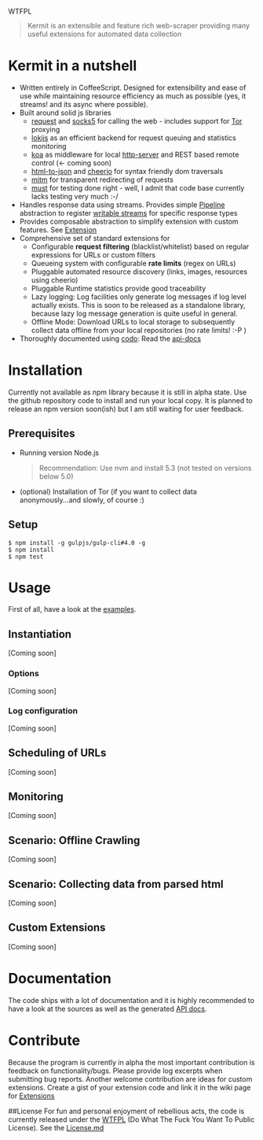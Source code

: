 <a href="http://www.wtfpl.net/"><img
       src="http://www.wtfpl.net/wp-content/uploads/2012/12/wtfpl-badge-4.png"
       width="80" height="15" alt="WTFPL" /></a>

> Kermit is an extensible and feature rich web-scraper providing many useful extensions for
> automated data collection

Kermit in a nutshell
========================

  * Written entirely in CoffeeScript. Designed for extensibility and ease of use while maintaining resource efficiency
  as much as possible (yes, it streams! and its async where possible).
  * Built around solid js libraries
    * [request](https://www.npmjs.com/package/request) and [socks5](https://www.npmjs.com/package/socks5-http-client)
    for calling the web - includes support for [Tor](https://www.torproject.org/) proxying
    * [lokijs](https://www.npmjs.com/package/lokijs) as an efficient backend for request queuing and statistics monitoring
    * [koa](https://www.npmjs.com/package/koa) as middleware for local [http-server](https://www.npmjs.com/package/koa-static)
     and REST based remote control (<- coming soon)
    * [html-to-json](https://www.npmjs.com/package/html-to-json) and [cheerio](https://www.npmjs.com/package/cheerio) for syntax friendly dom traversals
    * [mitm](https://www.npmjs.com/package/mitm) for transparent redirecting of requests
    * [must](https://www.npmjs.com/package/must) for testing done right - well, I admit that code base currently lacks testing very much  :-/
  * Handles response data using streams. Provides simple [Pipeline]() abstraction to register [writable streams](https://nodejs.org/api/stream.html#stream_class_stream_writable) for specific response types
  * Provides composable abstraction to simplify extension with custom features. See [Extension]()
  * Comprehensive set of standard extensions for
    * Configurable **request filtering** (blacklist/whitelist) based on regular expressions for URLs or custom filters
    * Queueing system with configurable **rate limits** (regex on URLs)
    * Pluggable automated resource discovery (links, images, resources using cheerio)
    * Pluggable Runtime statistics provide good traceability
    * Lazy logging: Log facilities only generate log messages if log level actually exists. This is soon to
    be released as a standalone library, because lazy log message generation is quite useful in general.
    * Offline Mode: Download URLs to local storage to subsequently collect data offline from your local repositories (no rate limits! :-P )
  * Thoroughly documented using [codo](https://github.com/coffeedoc/codo): Read the [api-docs](https://open-medicine-initiative.github.io/kermit) 


# Installation
    
Currently not available as npm library because it is still in alpha state. Use the github repository code to install
and run your local copy. It is planned to release an npm version soon(ish) but I am still waiting for
user feedback.
    
## Prerequisites
    
  * Running version Node.js
    > Recommendation: Use nvm and install 5.3 (not tested on versions below 5.0)
  * (optional) Installation of Tor  (if you want to collect data anonymously...and slowly, of course :)

## Setup
    
	$ npm install -g gulpjs/gulp-cli#4.0 -g
	$ npm install
	$ npm test

# Usage

First of all, have a look at the [examples](./src/examples).

## Instantiation
[Coming soon]

### Options
[Coming soon]

### Log configuration
[Coming soon]

## Scheduling of URLs
[Coming soon]

## Monitoring
[Coming soon]

## Scenario: Offline Crawling
[Coming soon]

## Scenario: Collecting data from parsed html
[Coming soon]

## Custom Extensions
[Coming soon]

# Documentation

The code ships with a lot of documentation and it is highly recommended to have a look at
the sources as well as the generated [API docs](https://open-medicine-initiative.github.io/kermit).


# Contribute

Because the program is currently in alpha the most important contribution is feedback
on functionality/bugs. Please provide log excerpts when submitting bug reports.
Another welcome contribution are ideas for custom extensions. Create a gist of your extension
code and link it in the wiki page for [Extensions](https://github.com/open-medicine-initiative/kermit/wiki/Extensions)


##License
For fun and personal enjoyment of rebellious acts, the code is currently released under the [WTFPL](https://en.wikipedia.org/wiki/WTFPL)
(Do What The Fuck You Want To Public License). See the [License.md](License.md)
    


